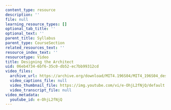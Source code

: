 ```yaml
---
content_type: resource
description: ''
file: null
learning_resource_types: []
optional_tab_title: ''
optional_text: ''
parent_title: Syllabus
parent_type: CourseSection
related_resources_text: ''
resource_index_text: ''
resourcetype: Video
title: Designing the Architect
uid: 06eb4734-6bf6-35c0-db52-ec7bb99312cd
video_files:
  archive_url: https://archive.org/download/MIT4.196S04/MIT4_196S04_designing_the_architect_300k.mp4
  video_captions_file: null
  video_thumbnail_file: https://img.youtube.com/vi/e-OhjL2fNjQ/default.jpg
  video_transcript_file: null
video_metadata:
  youtube_id: e-OhjL2fNjQ
---
```

